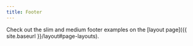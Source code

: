 ```yaml
---
title: Footer
---
```


Check out the slim and medium footer examples on the [layout page]({{ site.baseurl }}/layout#page-layouts).